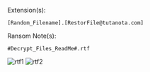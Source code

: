 Extension(s): 
```
[Random_Filename].[RestorFile@tutanota.com]
```
Ransom Note(s): 
```
#Decrypt_Files_ReadMe#.rtf
```
![rtf1](https://github.com/user-attachments/assets/4c92a48d-bd09-49d2-bbf7-cd723e9c321f)
![rtf2](https://github.com/user-attachments/assets/0e07c9d1-52ee-4072-800d-d682ee84e64a)
